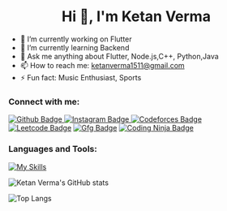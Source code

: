 <h1 align="center">Hi 👋, I'm Ketan Verma</h1>

- 🔭 I’m currently working on Flutter
- 🌱 I’m currently learning Backend
- 💬 Ask me anything about Flutter, Node.js,C++, Python,Java
- 📫 How to reach me: ketanverma1511@gmail.com
- ⚡ Fun fact: Music Enthusiast, Sports
  
### Connect with me:
<div id="badges">
  <a href="https://github.com/Ketan-Verma21">
    <img src="https://img.shields.io/badge/Github-white?style=for-the-badge&logo=Github&logoColor=black" alt="Github Badge"/>
  </a>
   <a href="https://www.instagram.com/ketan_verma1511/">
    <img src="https://img.shields.io/badge/Instagram-purple?style=for-the-badge&logo=instagram&logoColor=white" alt="Instagram Badge"/>
  </a>
   <a href="https://codeforces.com/profile/ketanverma1511" target="blank"><img src="https://img.shields.io/badge/Codeforces-white?style=for-the-badge&logo=Codeforces&logoColor=black" alt="Codeforces Badge"  /></a>
  <a href="https://leetcode.com/ketanverma1511/" target="blank"><img src="https://img.shields.io/badge/Leetcode-orange?style=for-the-badge&logo=Leetcode&logoColor=black" alt="Leetcode Badge" /></a>
  <a href="https://auth.geeksforgeeks.org/user/ketanver3277" target="blank"><img src="https://img.shields.io/badge/GFG-green?style=for-the-badge&logo=GeeksForGeeks&logoColor=white" alt="Gfg Badge" /></a>
 <a href="https://www.codingninjas.com/studio/profile/294ae999-7b2e-472c-9c13-3aeb8d6ac85f" target="blank"><img src="https://img.shields.io/badge/GFG-orange?style=for-the-badge&logo=CodingNinjas&logoColor=black" alt="Coding Ninja Badge" /></a>
</div>

### Languages and Tools:
[![My Skills](https://skillicons.dev/icons?i=flutter,dart,firebase,github,git,postman,figma,idea)](https://skillicons.dev)

![Ketan Verma's GitHub stats](https://github-readme-stats.vercel.app/api?username=Ketan-Verma21&show_icons=true&theme=dark)

![Top Langs](https://github-readme-stats.vercel.app/api/top-langs/?username=Ketan-Verma21&theme=dark)


<br>
